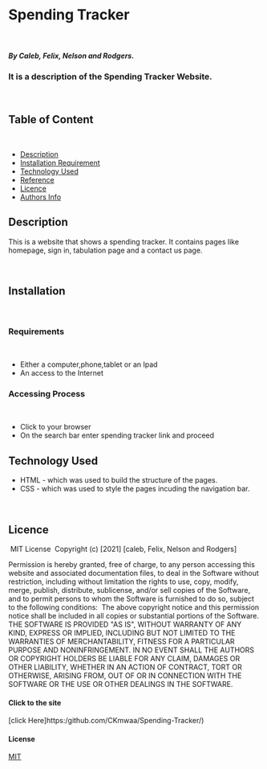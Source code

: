 # Spending Tracker 
​
##### By Caleb, Felix, Nelson and Rodgers. 
### It is a description of the Spending Tracker Website.
​
## Table of Content
​
+ [Description](#description)
+ [Installation Requirement](#Installation)
+ [Technology Used](#technology-used)
+ [Reference](#reference)
+ [Licence](#licence)
+ [Authors Info](#author-Info)
​
## Description
<p>This is  a website that shows a spending tracker. It contains pages like homepage, sign in, tabulation page and a contact us page.</p>
​

## Installation
​

### Requirements
​
* Either a computer,phone,tablet or an Ipad
​
* An access to the Internet
​
### Accessing Process
​
* Click to your browser
* On the search bar enter spending tracker link and proceed

## Technology Used
* HTML - which was used to build the structure of the pages.
​
* CSS - which was used to style the pages incuding the navigation bar.

​​
## Licence
​
MIT License
​
Copyright (c) [2021] [caleb, Felix, Nelson and Rodgers]
​

Permission is hereby granted, free of charge, to any person accessing
this website and associated documentation files, to deal
in the Software without restriction, including without limitation the rights
to use, copy, modify, merge, publish, distribute, sublicense, and/or sell
copies of the Software, and to permit persons to whom the Software is
furnished to do so, subject to the following conditions:
​
The above copyright notice and this permission notice shall be included in all
copies or substantial portions of the Software.
​
THE SOFTWARE IS PROVIDED "AS IS", WITHOUT WARRANTY OF ANY KIND, EXPRESS OR
IMPLIED, INCLUDING BUT NOT LIMITED TO THE WARRANTIES OF MERCHANTABILITY,
FITNESS FOR A PARTICULAR PURPOSE AND NONINFRINGEMENT. IN NO EVENT SHALL THE
AUTHORS OR COPYRIGHT HOLDERS BE LIABLE FOR ANY CLAIM, DAMAGES OR OTHER
LIABILITY, WHETHER IN AN ACTION OF CONTRACT, TORT OR OTHERWISE, ARISING FROM,
OUT OF OR IN CONNECTION WITH THE SOFTWARE OR THE USE OR OTHER DEALINGS IN THE
SOFTWARE.
​
#### Click to the site
[click Here]https:/github.com/CKmwaa/Spending-Tracker/)


#### License
[MIT](https://choosealicense.com/licenses/mit/)

​